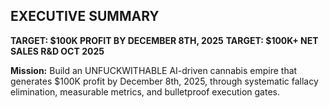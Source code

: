 ## EXECUTIVE SUMMARY

**TARGET: $100K PROFIT BY DECEMBER 8TH, 2025**
**TARGET: $100K+ NET SALES R&D OCT 2025**

**Mission:** Build an UNFUCKWITHABLE AI-driven cannabis empire that generates $100K profit by December 8th, 2025, through systematic fallacy elimination, measurable metrics, and bulletproof execution gates.
